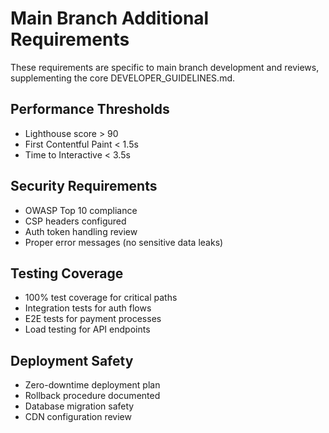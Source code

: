 # Main Branch Additional Requirements

These requirements are specific to main branch development and reviews, supplementing the core DEVELOPER_GUIDELINES.md.

## Performance Thresholds
- Lighthouse score > 90
- First Contentful Paint < 1.5s
- Time to Interactive < 3.5s

## Security Requirements
- OWASP Top 10 compliance
- CSP headers configured
- Auth token handling review
- Proper error messages (no sensitive data leaks)

## Testing Coverage
- 100% test coverage for critical paths
- Integration tests for auth flows
- E2E tests for payment processes
- Load testing for API endpoints

## Deployment Safety
- Zero-downtime deployment plan
- Rollback procedure documented
- Database migration safety
- CDN configuration review
